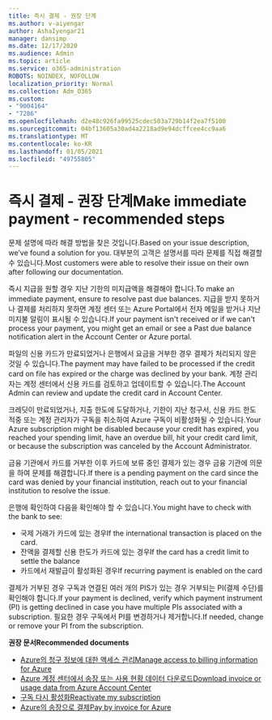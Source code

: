 ```yaml
---
title: 즉시 결제 - 권장 단계
ms.author: v-aiyengar
author: AshaIyengar21
manager: dansimp
ms.date: 12/17/2020
ms.audience: Admin
ms.topic: article
ms.service: o365-administration
ROBOTS: NOINDEX, NOFOLLOW
localization_priority: Normal
ms.collection: Adm_O365
ms.custom:
- "9004164"
- "7286"
ms.openlocfilehash: d2e48c926fa99525cdec503a729b14f2ea7f5100
ms.sourcegitcommit: 04bf13605a30ad4a2218ad9e94dcffcee4cc9aa6
ms.translationtype: MT
ms.contentlocale: ko-KR
ms.lasthandoff: 01/05/2021
ms.locfileid: "49755805"
---
```

# <a name="make-immediate-payment---recommended-steps"></a><span data-ttu-id="1d265-102">즉시 결제 - 권장 단계</span><span class="sxs-lookup"><span data-stu-id="1d265-102">Make immediate payment - recommended steps</span></span>

<span data-ttu-id="1d265-103">문제 설명에 따라 해결 방법을 찾은 것입니다.</span><span class="sxs-lookup"><span data-stu-id="1d265-103">Based on your issue description, we’ve found a solution for you.</span></span> <span data-ttu-id="1d265-104">대부분의 고객은 설명서를 따라 문제를 직접 해결할 수 있습니다.</span><span class="sxs-lookup"><span data-stu-id="1d265-104">Most customers were able to resolve their issue on their own after following our documentation.</span></span>

<span data-ttu-id="1d265-105">즉시 지급을 원할 경우 지난 기한의 미지급액을 해결해야 합니다.</span><span class="sxs-lookup"><span data-stu-id="1d265-105">To make an immediate payment, ensure to resolve past due balances.</span></span> <span data-ttu-id="1d265-106">지급을 받지 못하거나 결제를 처리하지 못하면 계정 센터 또는 Azure Portal에서 전자 메일을 받거나 지난 미지불 알림이 표시될 수 있습니다.</span><span class="sxs-lookup"><span data-stu-id="1d265-106">If your payment isn't received or if we can't process your payment, you might get an email or see a Past due balance notification alert in the Account Center or Azure portal.</span></span> 

<span data-ttu-id="1d265-107">파일의 신용 카드가 만료되었거나 은행에서 요금을 거부한 경우 결제가 처리되지 않은 것일 수 있습니다.</span><span class="sxs-lookup"><span data-stu-id="1d265-107">The payment may have failed to be processed if the credit card on file has expired or the charge was declined by your bank.</span></span> <span data-ttu-id="1d265-108">계정 관리자는 계정 센터에서 신용 카드를 검토하고 업데이트할 수 있습니다.</span><span class="sxs-lookup"><span data-stu-id="1d265-108">The Account Admin can review and update the credit card in Account Center.</span></span> 

<span data-ttu-id="1d265-109">크레딧이 만료되었거나, 지출 한도에 도달하거나, 기한이 지난 청구서, 신용 카드 한도 적중 또는 계정 관리자가 구독을 취소하여 Azure 구독이 비활성화될 수 있습니다.</span><span class="sxs-lookup"><span data-stu-id="1d265-109">Your Azure subscription might be disabled because your credit has expired, you reached your spending limit, have an overdue bill, hit your credit card limit, or because the subscription was canceled by the Account Administrator.</span></span>  

<span data-ttu-id="1d265-110">금융 기관에서 카드를 거부한 이후 카드에 보류 중인 결제가 있는 경우 금융 기관에 의문을 하여 문제를 해결합니다.</span><span class="sxs-lookup"><span data-stu-id="1d265-110">If there is a pending payment on the card since the card was denied by your financial institution, reach out to your financial institution to resolve the issue.</span></span>  

<span data-ttu-id="1d265-111">은행에 확인하여 다음을 확인해야 할 수 있습니다.</span><span class="sxs-lookup"><span data-stu-id="1d265-111">You might have to check with the bank to see:</span></span>

- <span data-ttu-id="1d265-112">국제 거래가 카드에 있는 경우</span><span class="sxs-lookup"><span data-stu-id="1d265-112">If the international transaction is placed on the card.</span></span> 
- <span data-ttu-id="1d265-113">잔액을 결제할 신용 한도가 카드에 있는 경우</span><span class="sxs-lookup"><span data-stu-id="1d265-113">If the card has a credit limit to settle the balance</span></span> 
- <span data-ttu-id="1d265-114">카드에서 재발급이 활성화된 경우</span><span class="sxs-lookup"><span data-stu-id="1d265-114">If recurring payment is enabled on the card</span></span> 

<span data-ttu-id="1d265-115">결제가 거부된 경우 구독과 연결된 여러 개의 PIS가 있는 경우 거부되는 PI(결제 수단)를 확인해야 합니다.</span><span class="sxs-lookup"><span data-stu-id="1d265-115">If your payment is declined, verify which payment instrument (PI) is getting declined in case you have multiple PIs associated with a subscription.</span></span> <span data-ttu-id="1d265-116">필요한 경우 구독에서 PI를 변경하거나 제거합니다.</span><span class="sxs-lookup"><span data-stu-id="1d265-116">If needed, change or remove your PI from the subscription.</span></span> 

<span data-ttu-id="1d265-117">**권장 문서**</span><span class="sxs-lookup"><span data-stu-id="1d265-117">**Recommended documents**</span></span> 

- [<span data-ttu-id="1d265-118">Azure의 청구 정보에 대한 액세스 관리</span><span class="sxs-lookup"><span data-stu-id="1d265-118">Manage access to billing information for Azure</span></span>](https://docs.microsoft.com/azure/billing/billing-manage-access?WT.mc_id=Portal-Microsoft_Azure_Support)
- [<span data-ttu-id="1d265-119">Azure 계정 센터에서 송장 또는 사용 현황 데이터 다운로드</span><span class="sxs-lookup"><span data-stu-id="1d265-119">Download invoice or usage data from Azure Account Center</span></span>](https://docs.microsoft.com/azure/billing/billing-download-azure-invoice-daily-usage-date?WT.mc_id=Portal-Microsoft_Azure_Support)
- [<span data-ttu-id="1d265-120">구독 다시 활성화</span><span class="sxs-lookup"><span data-stu-id="1d265-120">Reactivate my subscription</span></span>](https://docs.microsoft.com/azure/billing/billing-subscription-become-disable?WT.mc_id=Portal-Microsoft_Azure_Support)
- [<span data-ttu-id="1d265-121">Azure의 송장으로 결제</span><span class="sxs-lookup"><span data-stu-id="1d265-121">Pay by invoice for Azure</span></span>](https://docs.microsoft.com/azure/cost-management-billing/manage/pay-by-invoice) 